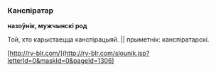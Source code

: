 ### Канспіратар
**назоўнік, мужчынскі род**

Той, хто карыстаецца канспірацыяй. || прыметнік: канспіратарскі.

<a rel="author">[http://rv-blr.com/](http://rv-blr.com/slounik.jsp?letterId=0&maskId=0&pageId=1306)</a>
